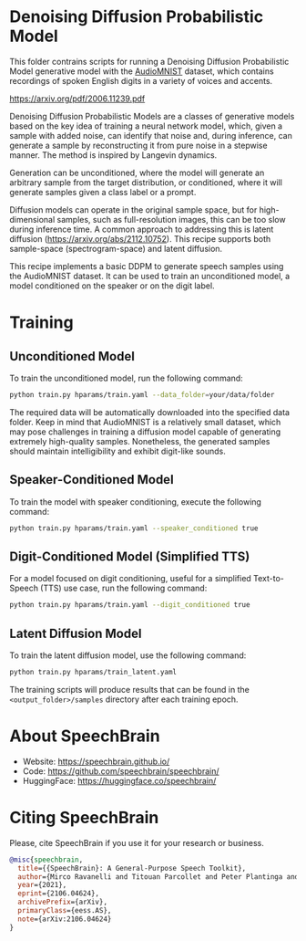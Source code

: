 # Denoising Diffusion Probabilistic Model
This folder contrains scripts for running a Denoising Diffusion Probabilistic Model
generative model with the [AudioMNIST](https://huggingface.co/datasets/flexthink/audiomnist) dataset, which contains recordings
of spoken English digits in a variety of voices and accents.

https://arxiv.org/pdf/2006.11239.pdf

Denoising Diffusion Probabilistic Models are a classes of generative
models based on the key idea of training a neural network model, which, given a sample with added noise, can identify that noise and,
during inference, can generate a sample by reconstructing it from
pure noise in a stepwise manner. The method is inspired by Langevin
dynamics.

Generation can be unconditioned, where the model will generate an
arbitrary sample from the target distribution, or conditioned, where
it will generate samples given a class label or a prompt.

Diffusion models can operate in the original sample space, but for
high-dimensional samples, such as full-resolution images, this can
be too slow during inference time. A common approach to addressing
this is latent diffusion (https://arxiv.org/abs/2112.10752). This
recipe supports both sample-space (spectrogram-space) and latent
diffusion.

This recipe implements a basic DDPM to generate speech samples using
the AudioMNIST dataset. It can be used to train an unconditioned model, a model conditioned on the speaker or on the digit label.

# Training

## Unconditioned Model
To train the unconditioned model, run the following command:

   ```bash
   python train.py hparams/train.yaml --data_folder=your/data/folder
   ```

   The required data will be automatically downloaded into the specified data folder. Keep in mind that AudioMNIST is a relatively small dataset, which may pose challenges in training a diffusion model capable of generating extremely high-quality samples. Nonetheless, the generated samples should maintain intelligibility and exhibit digit-like sounds.

## Speaker-Conditioned Model
To train the model with speaker conditioning, execute the following command:

```bash
python train.py hparams/train.yaml --speaker_conditioned true
```

## Digit-Conditioned Model (Simplified TTS)
For a model focused on digit conditioning, useful for a simplified Text-to-Speech (TTS) use case, run the following command:

```bash
python train.py hparams/train.yaml --digit_conditioned true
```

## Latent Diffusion Model
To train the latent diffusion model, use the following command:

```bash
python train.py hparams/train_latent.yaml
```

The training scripts will produce results that can be found in the `<output_folder>/samples` directory after each training epoch.

# **About SpeechBrain**
- Website: https://speechbrain.github.io/
- Code: https://github.com/speechbrain/speechbrain/
- HuggingFace: https://huggingface.co/speechbrain/


# **Citing SpeechBrain**
Please, cite SpeechBrain if you use it for your research or business.

```bibtex
@misc{speechbrain,
  title={{SpeechBrain}: A General-Purpose Speech Toolkit},
  author={Mirco Ravanelli and Titouan Parcollet and Peter Plantinga and Aku Rouhe and Samuele Cornell and Loren Lugosch and Cem Subakan and Nauman Dawalatabad and Abdelwahab Heba and Jianyuan Zhong and Ju-Chieh Chou and Sung-Lin Yeh and Szu-Wei Fu and Chien-Feng Liao and Elena Rastorgueva and François Grondin and William Aris and Hwidong Na and Yan Gao and Renato De Mori and Yoshua Bengio},
  year={2021},
  eprint={2106.04624},
  archivePrefix={arXiv},
  primaryClass={eess.AS},
  note={arXiv:2106.04624}
}
```


